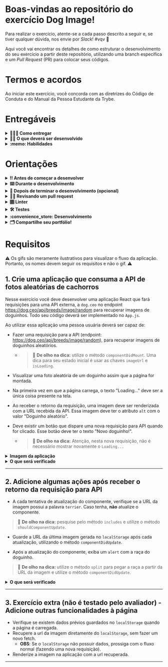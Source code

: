 # Boas-vindas ao repositório do exercício Dog Image!

Para realizar o exercício, atente-se a cada passo descrito a seguir e, se tiver qualquer dúvida, nos envie por _Slack_! #vqv 🚀

Aqui você vai encontrar os detalhes de como estruturar o desenvolvimento do seu exercício a partir deste repositório, utilizando uma branch específica e um _Pull Request_ (PR) para colocar seus códigos.

# Termos e acordos

Ao iniciar este exercício, você concorda com as diretrizes do Código de Conduta e do Manual da Pessoa Estudante da Trybe.

# Entregáveis

<details>
  <summary><strong>🤷🏽‍♀️ Como entregar</strong></summary><br />

Para entregar o seu exercício você deverá criar um _Pull Request_ neste repositório.

Lembre-se que você pode consultar nosso conteúdo sobre [Git & GitHub](https://app.betrybe.com/course/4d67f5b4-34a6-489f-a205-b6c7dc50fc16/) e nosso [Blog - Git & GitHub](https://blog.betrybe.com/tecnologia/git-e-github/) sempre que precisar!

</details>

<details>
  <summary><strong>👨‍💻 O que deverá ser desenvolvido</strong></summary><br />

Neste exercício você vai desenvolver uma página que consome a API [dog.ceo](https://dog.ceo/dog-api/) de fotos aleatórias de cachorros!

Caso você tenha alguma dúvida sobre como fazer requisições, [consulte a documentação](https://developer.mozilla.org/pt-BR/docs/Web/API/Fetch_API/Using_Fetch) para ter mais informações!

Observe a estrutura de dados que a API retorna:

```bash
{
    "message": "https://images.dog.ceo/breeds/bulldog-french/n02108915_5306.jpg",
    "status": "success"
}
```

</details>

<details>
  <summary><strong>:memo: Habilidades</strong></summary><br />

Neste exercício, verificamos se você é capaz de:

- Ler o estado de um componente e usá-lo para alterar o que exibimos no browser

- Atualizar o estado de um componente

- Capturar eventos utilizando a sintaxe do React

- Utilizar os Ciclos de Vida de Componentes React

</details>

# Orientações

<details>
  <summary><strong>‼️ Antes de começar a desenvolver</strong></summary><br />

1. Clone o repositório

- Use o comando: `git clone git@github.com:tryber/sd-025-b-exercise-dog-image`.
- Entre na pasta do repositório que você acabou de clonar:
  - `cd sd-025-b-exercise-dog-image`

2. Instale as dependências

- `npm install`.

3. Crie uma branch a partir da branch `master`

- Verifique que você está na branch `master`
  - Exemplo: `git branch`
- Se não estiver, mude para a branch `master`
  - Exemplo: `git checkout master`
- Agora crie uma branch à qual você vai submeter os `commits` do seu exercício
  - Você deve criar uma branch no seguinte formato: `nome-de-usuario-nome-do-exercicio`
  - Exemplo: `git checkout -b joaozinho-sd-025-b-exercise-dog-image`

4. Adicione as mudanças ao _stage_ do Git e faça um `commit`

- Verifique que as mudanças ainda não estão no _stage_
  - Exemplo: `git status` (deve aparecer listada a pasta _joaozinho_ em vermelho)
- Adicione o novo arquivo ao _stage_ do Git
  - Exemplo:
    - `git add .` (adicionando todas as mudanças - _que estavam em vermelho_ - ao stage do Git)
    - `git status` (deve aparecer listado o arquivo _joaozinho/README.md_ em verde)
- Faça o `commit` inicial
  - Exemplo:
    - `git commit -m 'iniciando o exercício x'` (fazendo o primeiro commit)
    - `git status` (deve aparecer uma mensagem tipo _nothing to commit_ )

5. Adicione a sua branch com o novo `commit` ao repositório remoto

- Usando o exemplo anterior: `git push -u origin joaozinho-sd-025-b-exercise-dog-image`

6. Crie um novo `Pull Request` _(PR)_

- Vá até a página de _Pull Requests_ do [repositório no GitHub](https://github.com/tryber/sd-025-b-exercise-dog-image/pulls)
- Clique no botão verde _"New pull request"_
- Clique na caixa de seleção _"Compare"_ e escolha a sua branch **com atenção**
- Coloque um título para a sua _Pull Request_
  - Exemplo: _"Cria tela de busca"_
- Clique no botão verde _"Create pull request"_
- Adicione uma descrição para o _Pull Request_ e clique no botão verde _"Create pull request"_
- **Não se preocupe em preencher mais nada por enquanto!**
- Volte até a [página de _Pull Requests_ do repositório](https://github.com/tryber/sd-025-b-exercise-dog-image/pulls) e confira que o seu _Pull Request_ está criado

</details>

<details>
  <summary><strong>⌨️ Durante o desenvolvimento</strong></summary><br />

- Faça `commits` das alterações que você fizer no código regularmente

- Lembre-se de sempre após um (ou alguns) `commits` atualizar o repositório remoto

- Os comandos que você utilizará com mais frequência são:
  1. `git status` _(para verificar o que está em vermelho - fora do stage - e o que está em verde - no stage)_
  2. `git add` _(para adicionar arquivos ao stage do Git)_
  3. `git commit` _(para criar um commit com os arquivos que estão no stage do Git)_
  4. `git push -u origin nome-da-branch` _(para enviar o commit para o repositório remoto na primeira vez que fizer o `push` de uma nova branch)_
  5. `git push` _(para enviar o commit para o repositório remoto após o passo anterior)_

</details>

<details>
  <summary><strong>🤝 Depois de terminar o desenvolvimento (opcional)</strong></summary><br />

Para sinalizar que o seu exercício está pronto para o _"Code Review"_, faça o seguinte:

- Vá até a página **DO SEU** _Pull Request_, adicione a label de _"code-review"_ e marque seus colegas:

  - No menu à direita, clique no _link_ **"Labels"** e escolha a _label_ **code-review**;

  - No menu à direita, clique no _link_ **"Assignees"** e escolha **o seu usuário**;

  - No menu à direita, clique no _link_ **"Reviewers"** e digite `students`, selecione o time `tryber/students-sd-025-b`.

Caso tenha alguma dúvida, [aqui tem um video explicativo](https://vimeo.com/362189205).

</details>

<details>
  <summary><strong>🕵🏿 Revisando um pull request</strong></summary><br />

Use o conteúdo sobre [Code Review](https://course.betrybe.com/real-life-engineer/code-review/) para te ajudar a revisar os _Pull Requests_.

</details>

<details>
  <summary><strong>🎛 Linter</strong></summary><br />

Para garantir a qualidade do código, vamos utilizar neste exercício os linters `ESLint` e `StyleLint`.
Assim o código estará alinhado com as boas práticas de desenvolvimento, sendo mais legível
e de fácil manutenção! Para rodá-los localmente no exercício, execute os comandos abaixo:

```bash
  npm run lint
  npm run lint:styles
```

⚠️ **PULL REQUESTS COM ISSUES DE LINTER NÃO SERÃO AVALIADAS.
ATENTE-SE PARA RESOLVÊ-LAS ANTES DE FINALIZAR O DESENVOLVIMENTO!** ⚠️

Em caso de dúvidas, confira o material do course sobre [ESLint e Stylelint](https://app.betrybe.com/course/real-life-engineer/eslint).

</details>

<details>
  <summary><strong>🛠 Testes</strong></summary><br />

Para avaliar o exercício iremos utilizar [React Testing Library](https://testing-library.com/docs/react-testing-library/intro) para execução dos testes.

Esse _framework_ de testes utiliza algumas marcações no código para verificar a solução proposta, uma dessas marcações é o atributo `data-testid` e faremos uso dele aqui.

Na descrição dos requisitos (logo abaixo) será pedido que seja feita a adição de atributos `data-testid` nos elementos _HTML_. Vamos a um exemplo para deixar claro essa configuração:

Se o requisito pedir "crie um botão e adicione o id de teste (ou `data-testid`) com o valor `my-action`, você pode criar:

```html
<button data-testid="my-action"></button>
```

ou

```html
<a data-testid="my-action"></a>
```

Ou seja, o atributo `data-testid="my-action"` servirá para o React Testing Library(RTL) identificar o elemento e dessa forma, conseguiremos realizar testes focados no comportamento da aplicação.

Em alguns requisitos, utilizamos o `getByRole` para poder selecionar os elementos de forma semântica. Portanto atente-se às instruções de cada requisito. Por exemplo, se o requisito pedir explicitamente um `button`, você deverá utilizar exatamente esse elemento.

Afim de verificar a solução proposta, você pode executar todos os testes localmente, basta executar:

```bash
npm test
```

### Dica: desativando testes

Especialmente no início, quando a maioria dos testes está falhando, a saída após executar os testes é extensa. Você pode desabilitar temporariamente um teste utilizando a função `skip` junto à função `it`. Como o nome indica, esta função "pula" um teste. Veja um exemplo:

```js
it.skip("Será validado se o campo de filtro por nome renderiza na tela", () => {
  render(<App />);
  const filterNameInput = screen.getByTestId(/name-filter/i);
  expect(filterNameInput).toBeInTheDocument();
});
```

![image](skip-image.png)

Uma estratégia é pular todos os testes no início e ir implementando um teste de cada vez, removendo dele a função `skip`.

Você também pode rodar apenas um arquivo de teste, por exemplo:

```bash
npm test 01.Form.test.js
```

ou

```bash
npm test 01.Form
```

Uma outra forma para contornar esse problema é a utilização da função `.only` após o `it`. Com isso, será possível que apenas um requisito rode localmente e seja avaliado.

```js
it.only("Será validado se o campo de filtro por nome renderiza na tela", () => {
  render(<App />);
  const filterNameInput = screen.getByTestId(/name-filter/i);
  expect(filterNameInput).toBeInTheDocument();
});
```

![image](only-image.png)

⚠️ **O avaliador automático não necessariamente avalia seu exercício na ordem em que os requisitos aparecem no readme. Isso acontece para deixar o processo de avaliação mais rápido. Então, não se assuste se isso acontecer, ok?**

</details>

<details>
  <summary><strong>:convenience_store: Desenvolvimento </strong></summary><br />

  Nesse exercício você deve desenvolver uma aplicação React que fará requisições para uma API externa, a [dog.ceo](https://dog.ceo/dog-api/), para recuperar imagens de ~doguinhos fofinhos~ cachorros.
  
  Sua aplicação deve renderizar essas imagens, exibir mais informações sobre o cachorro e gerenciar o estado dos componentes, além de salvar as informações na `localSotrage`.
</details>

<details>
  <summary><strong>🗂 Compartilhe seu portfólio!</strong></summary><br />

Você sabia que o LinkedIn é a principal rede social profissional e compartilhar o seu aprendizado lá é muito importante para quem deseja construir uma carreira de sucesso? Compartilhe esse exercício no seu LinkedIn, marque o perfil da Trybe (@trybe) e mostre para a sua rede toda a sua evolução.

</details>

# Requisitos

:warning: Os gifs são meramente ilustrativos para visualizar o fluxo da aplicação. Portanto, os nomes devem seguir os requisitos e não o gif. :warning:

## 1. Crie uma aplicação que consuma a API de fotos aleatórias de cachorros

Nesse exercício você deve desenvolver uma aplicação React que fará requisições para uma API externa, a `dog.ceo` no endpoint https://dog.ceo/api/breeds/image/random para recuperar imagens de doguinhos. Todo seu código deverá ser implementado no `App.js`. 

Ao utilizar essa aplicação uma pessoa usuária deverá ser capaz de:

- Fazer uma requisição para a API (endpoint: https://dog.ceo/api/breeds/image/random), para recuperar imagens de doguinhos aleatórios.
  - > 👀 **De olho na dica:** utilize o método `componentDidMount`. Uma dica para seu estado inicial é usar as chaves `imageUrl` e `isLoading`.

- Visualizar uma foto aleatória de um doguinho assim que a página for montada.

- Na primeira vez em que a página carrega, o texto "Loading..." deve ser a única coisa presente na tela.

- Ao receber o retorno da requisição, uma imagem deve ser renderizada com a URL recebida da API. Essa imagem deve ter o atributo `alt` com o valor "Doguinho aleatório".

- Deve existir um botão que dispare uma nova requisição para API quando for clicado. Esse botão deve ter o texto "Novo doguinho!". 
  - > 👀 **De olho na dica:** Atenção, nesta nova requisição, não é necessário mostrar novamente o `Loading...`

<details>
  <summary><strong>Imagem da aplicação</strong></summary><br />

  ![requisito-1](requisito-1.gif)

</details>

<details>
  <summary><strong>O que será verificado</strong></summary><br />


- Será verificado se existe um texto `Loading...` presente na tela enquanto a requisição é feita.

- Será verificado se existe uma imagem com o atributo `alt` com valor `Doguinho aleatório`.

- Será verificado se a imagem renderizada possui o atributo `src` com o valor da URL recebida da API.

- Será verificado se existe um botão com o texto `Novo doguinho!`.

</details>

---

## 2. Adicione algumas ações após receber o retorno da requisição para API

- A cada tentativa de atualização do componente, verifique se a URL da imagem possui a palavra `terrier`. Caso tenha, **não** atualize o componente. 

> 👀 **De olho na dica:** pesquise pelo método `includes` e utilize o método `shouldComponentUpdate`. 

- Guarde a URL da última imagem gerada no `localStorage` após cada atualização, utilizando o método `componentDidUpdate`.

- Após a atualização do componente, exiba um `alert` com a raça do doguinho.

> 👀 **De olho na dica:** utilize o método `split` para pegar a raça a partir da URL da imagem e utilize o método `componentDidUpdate`.


<details>
  <summary><strong>O que será verificado</strong></summary><br />

- Será verificado se, quando a URL da imagem possuir a palavra `terrier`, o componente **não** é atualizado.

- Será verificado se a imagem gerada é salva no `localStorage`.

- Será verificado se um `alert` é exibido informando a raça do doguinho.

</details>

---

## 3. Exercício extra (não é testado pelo avaliador) - Adicione outras funcionalidades à página

- Verifique se existem dados prévios guardados no `localStorage` quando a página é carregada.
- Recupere a url da imagem diretamente do `localStorage`, sem fazer um novo fetch.
  - **OBS**: Se o `localStorage` não possuir dados, prossiga com o fluxo normal (fazendo uma nova requisição).
- Renderize a imagem na aplicação com a url recuperada.

---
